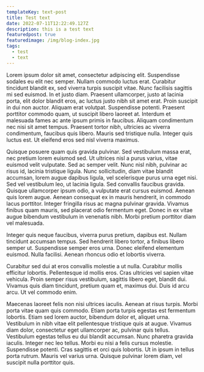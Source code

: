 ```yaml
---
templateKey: text-post
title: Test text
date: 2022-07-11T12:22:49.127Z
description: this is a test text
featuredpost: true
featuredimage: /img/blog-index.jpg
tags:
  - test
  - text
---
```

<!--StartFragment-->

Lorem ipsum dolor sit amet, consectetur adipiscing elit. Suspendisse sodales eu elit nec semper. Nullam commodo luctus erat. Curabitur tincidunt blandit ex, sed viverra turpis suscipit vitae. Nunc facilisis sagittis mi sed euismod. In et justo diam. Praesent ullamcorper, justo at lacinia porta, elit dolor blandit eros, ac luctus justo nibh sit amet erat. Proin suscipit in dui non auctor. Aliquam erat volutpat. Suspendisse potenti. Praesent porttitor commodo quam, ut suscipit libero laoreet at. Interdum et malesuada fames ac ante ipsum primis in faucibus. Aliquam condimentum nec nisi sit amet tempus. Praesent tortor nibh, ultricies ac viverra condimentum, faucibus quis libero. Mauris sed tristique nulla. Integer quis luctus est. Ut eleifend eros sed nisl viverra maximus.

Quisque posuere quam quis gravida pulvinar. Sed vestibulum massa erat, nec pretium lorem euismod sed. Ut ultrices nisl a purus varius, vitae euismod velit vulputate. Sed ac semper velit. Nunc nisl nibh, pulvinar ac risus id, lacinia tristique ligula. Nunc sollicitudin, diam vitae blandit accumsan, lorem augue dapibus ligula, vel scelerisque purus urna eget nisi. Sed vel vestibulum leo, ut lacinia ligula. Sed convallis faucibus gravida. Quisque ullamcorper ipsum odio, a vulputate erat cursus euismod. Aenean quis lorem augue. Aenean consequat ex in mauris hendrerit, in commodo lacus porttitor. Integer fringilla risus ac magna pulvinar gravida. Vivamus finibus quam mauris, sed placerat odio fermentum eget. Donec in ex vitae augue bibendum vestibulum in venenatis nibh. Morbi pretium porttitor diam vel malesuada.

Integer quis neque faucibus, viverra purus pretium, dapibus est. Nullam tincidunt accumsan tempus. Sed hendrerit libero tortor, a finibus libero semper ut. Suspendisse semper eros urna. Donec eleifend elementum euismod. Nulla facilisi. Aenean rhoncus odio et lobortis viverra.

Curabitur sed dui at eros convallis molestie a ut nulla. Curabitur mollis efficitur lobortis. Pellentesque id mollis eros. Cras ultricies vel sapien vitae vehicula. Proin semper risus vestibulum, sagittis libero eget, blandit dui. Vivamus quis diam tincidunt, pretium quam et, maximus dui. Duis id arcu arcu. Ut vel commodo enim.

Maecenas laoreet felis non nisi ultrices iaculis. Aenean at risus turpis. Morbi porta vitae quam quis commodo. Etiam porta turpis egestas est fermentum lobortis. Etiam sed lorem auctor, bibendum dolor et, aliquet urna. Vestibulum in nibh vitae elit pellentesque tristique quis at augue. Vivamus diam dolor, consectetur eget ullamcorper ac, pulvinar quis tellus. Vestibulum egestas tellus eu dui blandit accumsan. Nunc pharetra gravida iaculis. Integer nec leo tellus. Morbi eu nisi a felis cursus molestie. Suspendisse potenti. Cras sagittis et orci quis lobortis. Ut in ipsum in tellus porta rutrum. Mauris vel varius urna. Quisque pulvinar lorem diam, vel suscipit nulla porttitor quis.

<!--EndFragment-->